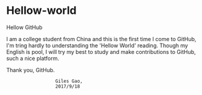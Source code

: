 
# Hellow-world
Hellow GitHub

I am a college student from China and this is the first time I come to GitHub, I'm tring hardly to understanding the 'Hellow World' reading. Though my English is pool, I will try my best to study and make contributions to GitHub, such a nice platform.

Thank you, GitHub.

                      Giles Gao,
                      2017/9/18        

